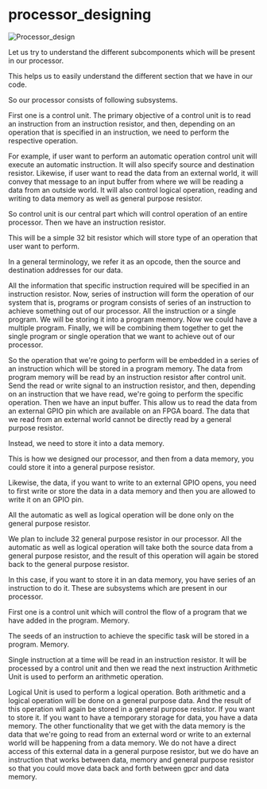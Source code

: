 # processor_designing
 ![Processor_design](https://github.com/ANKURJUEE/processor_designing/assets/143562100/2125b0a4-a034-4e6c-bf9a-3856ea94920f)

Let us try to understand the different subcomponents which will be present in our processor.

This helps us to easily understand the different section that we have in our code.

So our processor consists of following subsystems.

First one is a control unit.
The primary objective of a control unit is to read an instruction from an instruction resistor, and
then, depending on an operation that is specified in an instruction, we need to perform the respective
operation.

For example, if user want to perform an automatic operation control unit will execute an automatic
instruction.
It will also specify source and destination resistor.
Likewise, if user want to read the data from an external world, it will convey that message to an
input buffer from where we will be reading a data from an outside world.
It will also control logical operation, reading and writing to data memory as well as general purpose
resistor.

So control unit is our central part which will control operation of an entire processor.
Then we have an instruction resistor.

This will be a simple 32 bit resistor which will store type of an operation that user want to perform.

In a general terminology, we refer it as an opcode, then the source and destination addresses for
our data.

All the information that specific instruction required will be specified in an instruction resistor.
Now, series of instruction will form the operation of our system that is, programs or program consists
of series of an instruction to achieve something out of our processor.
All the instruction or a single program.
We will be storing it into a program memory.
Now we could have a multiple program.
Finally, we will be combining them together to get the single program or single operation that we want
to achieve out of our processor.

So the operation that we're going to perform will be embedded in a series of an instruction which will
be stored in a program memory.
The data from program memory will be read by an instruction resistor after control unit.
Send the read or write signal to an instruction resistor, and then, depending on an instruction that
we have read, we're going to perform the specific operation.
Then we have an input buffer.
This allow us to read the data from an external GPIO pin which are available on an FPGA board.
The data that we read from an external world cannot be directly read by a general purpose resistor.

Instead, we need to store it into a data memory.

This is how we designed our processor, and then from a data memory, you could store it into a general
purpose resistor.

Likewise, the data, if you want to write to an external GPIO opens, you need to first write or store
the data in a data memory and then you are allowed to write it on an GPIO pin.

All the automatic as well as logical operation will be done only on the general purpose resistor.

We plan to include 32 general purpose resistor in our processor.
All the automatic as well as logical operation will take both the source data from a general purpose
resistor, and the result of this operation will again be stored back to the general purpose resistor.

In this case, if you want to store it in an data memory, you have series of an instruction to do it.
These are subsystems which are present in our processor.

First one is a control unit which will control the flow of a program that we have added in the program.
Memory.

The seeds of an instruction to achieve the specific task will be stored in a program.
Memory.

Single instruction at a time will be read in an instruction resistor.
It will be processed by a control unit and then we read the next instruction Arithmetic Unit is used
to perform an arithmetic operation.

Logical Unit is used to perform a logical operation.
Both arithmetic and a logical operation will be done on a general purpose data.
And the result of this operation will again be stored in a general purpose resistor.
If you want to store it.
If you want to have a temporary storage for data, you have a data memory.
The other functionality that we get with the data memory is the data that we're going to read from an
external word or write to an external world will be happening from a data memory.
We do not have a direct access of this external data in a general purpose resistor, but we do have
an instruction that works between data, memory and general purpose resistor so that you could move
data back and forth between gpcr and data memory.

